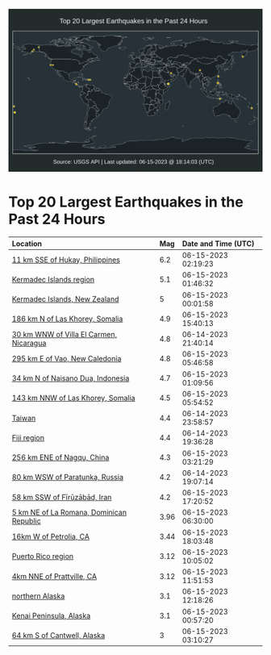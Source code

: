 ![Map](./map.png)

# Top 20 Largest Earthquakes in the Past 24 Hours

| Location | Mag | Date and Time (UTC) |
|:---|:---|:---|
| [11 km SSE of Hukay, Philippines](https://earthquake.usgs.gov/earthquakes/eventpage/us7000k8jz) | 6.2 | 06-15-2023 02:19:23 |
| [Kermadec Islands region](https://earthquake.usgs.gov/earthquakes/eventpage/us7000k8ju) | 5.1 | 06-15-2023 01:46:32 |
| [Kermadec Islands, New Zealand](https://earthquake.usgs.gov/earthquakes/eventpage/us7000k8jh) | 5 | 06-15-2023 00:01:58 |
| [186 km N of Las Khorey, Somalia](https://earthquake.usgs.gov/earthquakes/eventpage/us7000k8nx) | 4.9 | 06-15-2023 15:40:13 |
| [30 km WNW of Villa El Carmen, Nicaragua](https://earthquake.usgs.gov/earthquakes/eventpage/us7000k8iy) | 4.8 | 06-14-2023 21:40:14 |
| [295 km E of Vao, New Caledonia](https://earthquake.usgs.gov/earthquakes/eventpage/us7000k8lp) | 4.8 | 06-15-2023 05:46:58 |
| [34 km N of Naisano Dua, Indonesia](https://earthquake.usgs.gov/earthquakes/eventpage/us7000k8jp) | 4.7 | 06-15-2023 01:09:56 |
| [143 km NNW of Las Khorey, Somalia](https://earthquake.usgs.gov/earthquakes/eventpage/us7000k8lq) | 4.5 | 06-15-2023 05:54:52 |
| [Taiwan](https://earthquake.usgs.gov/earthquakes/eventpage/us7000k8jg) | 4.4 | 06-14-2023 23:58:57 |
| [Fiji region](https://earthquake.usgs.gov/earthquakes/eventpage/us7000k8hf) | 4.4 | 06-14-2023 19:36:28 |
| [256 km ENE of Nagqu, China](https://earthquake.usgs.gov/earthquakes/eventpage/us7000k8ky) | 4.3 | 06-15-2023 03:21:29 |
| [80 km WSW of Paratunka, Russia](https://earthquake.usgs.gov/earthquakes/eventpage/us7000k8h6) | 4.2 | 06-14-2023 19:07:14 |
| [58 km SSW of Fīrūzābād, Iran](https://earthquake.usgs.gov/earthquakes/eventpage/us7000k8q0) | 4.2 | 06-15-2023 17:20:52 |
| [5 km NE of La Romana, Dominican Republic](https://earthquake.usgs.gov/earthquakes/eventpage/pr2023166000) | 3.96 | 06-15-2023 06:30:00 |
| [16km W of Petrolia, CA](https://earthquake.usgs.gov/earthquakes/eventpage/nc73901451) | 3.44 | 06-15-2023 18:03:48 |
| [Puerto Rico region](https://earthquake.usgs.gov/earthquakes/eventpage/pr71413528) | 3.12 | 06-15-2023 10:05:02 |
| [4km NNE of Prattville, CA](https://earthquake.usgs.gov/earthquakes/eventpage/nc73901331) | 3.12 | 06-15-2023 11:51:53 |
| [northern Alaska](https://earthquake.usgs.gov/earthquakes/eventpage/ak0237mqgq0i) | 3.1 | 06-15-2023 12:18:26 |
| [Kenai Peninsula, Alaska](https://earthquake.usgs.gov/earthquakes/eventpage/ak0237mjjvde) | 3.1 | 06-15-2023 00:57:20 |
| [64 km S of Cantwell, Alaska](https://earthquake.usgs.gov/earthquakes/eventpage/ak0237ml2419) | 3 | 06-15-2023 03:10:27 |
